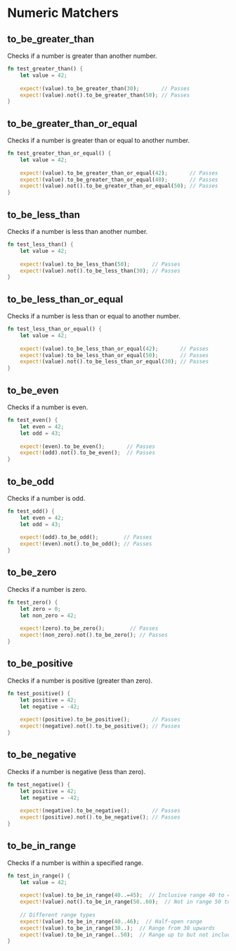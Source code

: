 # Numeric Matchers

## to_be_greater_than

Checks if a number is greater than another number.

```rust
fn test_greater_than() {
    let value = 42;
    
    expect!(value).to_be_greater_than(30);       // Passes
    expect!(value).not().to_be_greater_than(50); // Passes
}
```

## to_be_greater_than_or_equal

Checks if a number is greater than or equal to another number.

```rust
fn test_greater_than_or_equal() {
    let value = 42;
    
    expect!(value).to_be_greater_than_or_equal(42);       // Passes
    expect!(value).to_be_greater_than_or_equal(40);       // Passes
    expect!(value).not().to_be_greater_than_or_equal(50); // Passes
}
```

## to_be_less_than

Checks if a number is less than another number.

```rust
fn test_less_than() {
    let value = 42;
    
    expect!(value).to_be_less_than(50);       // Passes
    expect!(value).not().to_be_less_than(30); // Passes
}
```

## to_be_less_than_or_equal

Checks if a number is less than or equal to another number.

```rust
fn test_less_than_or_equal() {
    let value = 42;
    
    expect!(value).to_be_less_than_or_equal(42);       // Passes
    expect!(value).to_be_less_than_or_equal(50);       // Passes
    expect!(value).not().to_be_less_than_or_equal(30); // Passes
}
```

## to_be_even

Checks if a number is even.

```rust
fn test_even() {
    let even = 42;
    let odd = 43;
    
    expect!(even).to_be_even();       // Passes
    expect!(odd).not().to_be_even();  // Passes
}
```

## to_be_odd

Checks if a number is odd.

```rust
fn test_odd() {
    let even = 42;
    let odd = 43;
    
    expect!(odd).to_be_odd();        // Passes
    expect!(even).not().to_be_odd(); // Passes
}
```

## to_be_zero

Checks if a number is zero.

```rust
fn test_zero() {
    let zero = 0;
    let non_zero = 42;
    
    expect!(zero).to_be_zero();        // Passes
    expect!(non_zero).not().to_be_zero(); // Passes
}
```

## to_be_positive

Checks if a number is positive (greater than zero).

```rust
fn test_positive() {
    let positive = 42;
    let negative = -42;
    
    expect!(positive).to_be_positive();       // Passes
    expect!(negative).not().to_be_positive(); // Passes
}
```

## to_be_negative

Checks if a number is negative (less than zero).

```rust
fn test_negative() {
    let positive = 42;
    let negative = -42;
    
    expect!(negative).to_be_negative();       // Passes
    expect!(positive).not().to_be_negative(); // Passes
}
```

## to_be_in_range

Checks if a number is within a specified range.

```rust
fn test_in_range() {
    let value = 42;
    
    expect!(value).to_be_in_range(40..=45);  // Inclusive range 40 to 45
    expect!(value).not().to_be_in_range(50..60);  // Not in range 50 to 60
    
    // Different range types
    expect!(value).to_be_in_range(40..46);  // Half-open range
    expect!(value).to_be_in_range(30..);  // Range from 30 upwards
    expect!(value).to_be_in_range(..50);  // Range up to but not including 50
}
```
